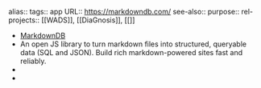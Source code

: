 alias::
tags:: app
URL:: https://markdowndb.com/
see-also::
purpose::
rel-projects:: [[WADS]], [[DiaGnosis]], [[]]

- [MarkdownDB](https://markdowndb.com/)
- An open JS library to turn markdown files into structured, queryable data (SQL and JSON). Build rich markdown-powered sites fast and reliably.
-
-

